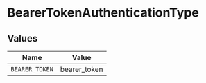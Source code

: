 # BearerTokenAuthenticationType


## Values

| Name           | Value          |
| -------------- | -------------- |
| `BEARER_TOKEN` | bearer_token   |